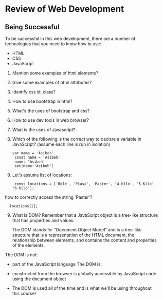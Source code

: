 # Review of Web Development

Being Successful
-------------------
To be successful in this web development, there are a number of technologies that you need to know how to use:

- HTML
- CSS
- JavaScript

1. Mention some examples of html elements?
2. Give some examples of html attributes?

2. Identify css id, class?

3. How to use bootstrap in html?

4. What's the uses of bootstrap and css?
5. How to use dev tools in web browser?

7. What is the uses of Javascript?

6. Which of the following is the correct way to declare a variable in JavaScript? (assume each line is run in isolation)

       var name = 'Asibeh'
        const name = 'Asibeh'
        name: 'Asibeh'
        set(name:'Asibeh')
7. Let's assume list of locations:

        const locations = ['Bole', 'Piasa', 'Paster', '4 Kilo', '5 Kilo', '6 Kilo'];
  
  how to correctly access the string 'Paster'?
  
      locations[2];
      
9. What is DOM?
      Remember that a JavaScript object is a tree-like structure that has properties and values. 
      
      The DOM stands for "Document Object Model" and is a tree-like structure that is a representation of the HTML document, the relationship between elements, and contains the content and properties of the elements.

  The DOM is not:

  - part of the JavaScript language
  The DOM is:

  - constructed from the browser is globally accessible by JavaScript code using the document object
  
  - The DOM is used all of the time and is what we'll be using throughout this course!
 

